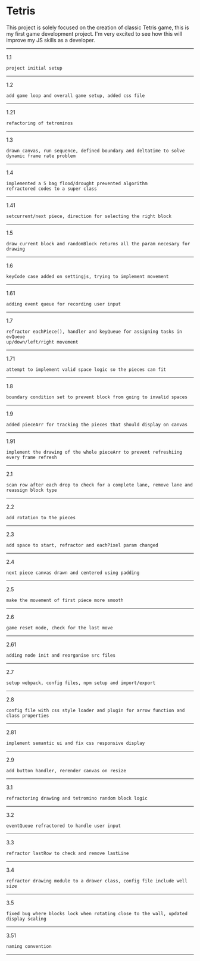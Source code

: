 # Tetris

This project is solely focused on the creation of classic Tetris game, this is my first game development project. I'm very excited to see how this will improve my JS skills as a developer.

-------------------------------------------------

1.1

    project initial setup
 
-------------------------------------------------

1.2

    add game loop and overall game setup, added css file
 
-------------------------------------------------

1.21

    refactoring of tetrominos
 
-------------------------------------------------

1.3

    drawn canvas, run sequence, defined boundary and deltatime to solve
    dynamic frame rate problem

-------------------------------------------------

1.4

    implemented a 5 bag flood/drought prevented algorithm
    refractored codes to a super class
 
-------------------------------------------------

1.41

    setcurrent/next piece, direction for selecting the right block
 
-------------------------------------------------

1.5

    draw current block and randomBlock returns all the param necesary for drawing
     
-------------------------------------------------

1.6

    keyCode case added on settingjs, trying to implement movement
 
-------------------------------------------------

1.61

    adding event queue for recording user input
 
-------------------------------------------------

1.7

    refractor eachPiece(), handler and keyQueue for assigning tasks in evQueue
    up/down/left/right movement
 
-------------------------------------------------

1.71

    attempt to implement valid space logic so the pieces can fit
     
-------------------------------------------------

1.8

    boundary condition set to prevent block from going to invalid spaces
     
-------------------------------------------------

1.9

    added pieceArr for tracking the pieces that should display on canvas
     
-------------------------------------------------

1.91

    implement the drawing of the whole pieceArr to prevent refreshiing every frame refresh
     
-------------------------------------------------

2.1

    scan row after each drop to check for a complete lane, remove lane and reassign block type
     
-------------------------------------------------

2.2

    add rotation to the pieces
     
-------------------------------------------------

2.3

    add space to start, refractor and eachPixel param changed
     
-------------------------------------------------

2.4

    next piece canvas drawn and centered using padding
     
-------------------------------------------------

2.5

    make the movement of first piece more smooth
     
-------------------------------------------------

2.6

    game reset mode, check for the last move
     
-------------------------------------------------

2.61

    adding node init and reorganise src files
     
-------------------------------------------------

2.7

    setup webpack, config files, npm setup and import/export
     
-------------------------------------------------

2.8

    config file with css style loader and plugin for arrow function and class properties
     
-------------------------------------------------

2.81

    implement semantic ui and fix css responsive display
     
-------------------------------------------------

2.9

    add button handler, rerender canvas on resize
     
-------------------------------------------------

3.1

    refractoring drawing and tetromino random block logic
     
-------------------------------------------------

3.2

    eventQueue refractored to handle user input
     
-------------------------------------------------

3.3

    refractor lastRow to check and remove lastLine
     
-------------------------------------------------

3.4

    refractor drawing module to a drawer class, config file include well size
     
-------------------------------------------------

3.5

    fixed bug where blocks lock when rotating close to the wall, updated display scaling
     
-------------------------------------------------

3.51

    naming convention
     
-------------------------------------------------